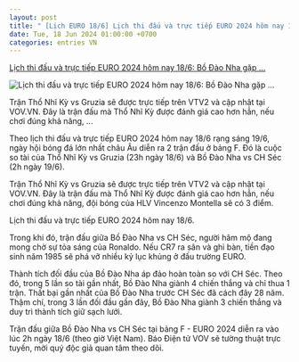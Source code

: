 ```yaml
---
layout: post
title: " [Lịch EURO 18/6] Lịch thi đấu và trực tiếp EURO 2024 hôm nay 18/6: Bồ Đào Nha gặp ..."
date: Tue, 18 Jun 2024 01:00:00 +0700
categories: entries VN
---
```

[Lịch thi đấu và trực tiếp EURO 2024 hôm nay 18/6: Bồ Đào Nha gặp ...](https://vov.vn/the-thao/lich-thi-dau-va-truc-tiep-euro-2024-hom-nay-186-bo-dao-nha-gap-ch-sec-post1102001.vov)

![Lịch thi đấu và trực tiếp EURO 2024 hôm nay 18/6: Bồ Đào Nha gặp ...](https://vov-media.emitech.vn/sites/default/files/styles/og_image/public/2024-06/lich_thi_dau_va_truc_tiep_euror_2024_hom_nay.png.jpg?v=1718679885)

Trận Thổ Nhĩ Kỳ vs Gruzia sẽ được trực tiếp trên VTV2 và cập nhật tại VOV.VN. Đây là trận đấu mà Thổ Nhĩ Kỳ được đánh giá cao hơn hẳn, nếu chơi đúng khả năng, ...

Theo lịch thi đấu và trực tiếp EURO 2024 hôm nay 18/6 rạng sáng 19/6, ngày hội bóng đá lớn nhất châu Âu diễn ra 2 trận đấu ở bảng F. Đó là cuộc so tài của Thổ Nhĩ Kỳ vs Gruzia (23h ngày 18/6) và Bồ Đào Nha vs CH Séc (2h ngày 19/6).

Trận Thổ Nhĩ Kỳ vs Gruzia sẽ được trực tiếp trên VTV2 và cập nhật tại VOV.VN. Đây là trận đấu mà Thổ Nhĩ Kỳ được đánh giá cao hơn hẳn, nếu chơi đúng khả năng, đội bóng của HLV Vincenzo Montella sẽ có 3 điểm.

Lịch thi đấu và trực tiếp EURO 2024 hôm nay 18/6.

Trong khi đó, trận đấu giữa Bồ Đào Nha vs CH Séc, người hâm mộ đang mong chờ sự tỏa sáng của Ronaldo. Nếu CR7 ra sân và ghi bàn, tiền đạo sinh năm 1985 sẽ phá vỡ nhiều kỷ lục khủng ở đấu trường EURO.

Thành tích đối đầu của Bồ Đào Nha áp đảo hoàn toàn so với CH Séc. Theo đó, trong 5 lần so tài gần nhất, Bồ Đào Nha giành 4 chiến thắng và chỉ thua 1 trận. Thất bại gần nhất của Bồ Đào Nha trước CH Séc đã cách đây 28 năm. Thậm chí, trong 3 lần đối đầu gần đây, Bồ Đào Nha giành 3 chiến thắng và duy trì thành tích giữ sạch lưới.

Trận đấu giữa Bồ Đào Nha vs CH Séc tại bảng F - EURO 2024 diễn ra vào lúc 2h ngày 18/6 (theo giờ Việt Nam). Báo Điện tử VOV sẽ tường thuật trực tuyến, mời quý độc giả quan tâm theo dõi.

